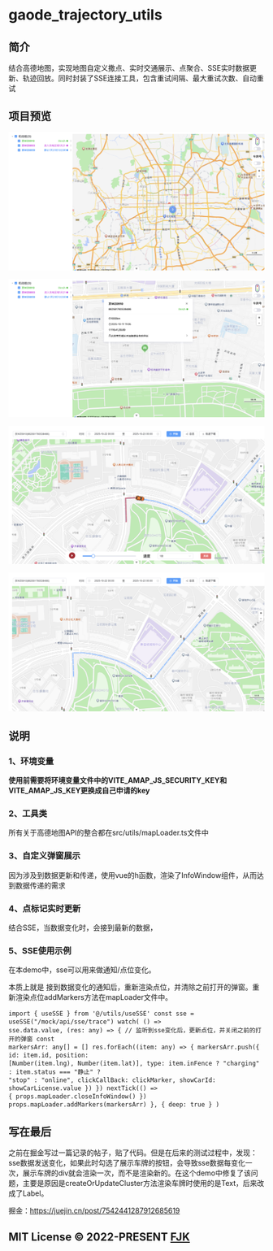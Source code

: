 # gaode_trajectory_utils

## 简介

结合高德地图，实现地图自定义撒点、实时交通展示、点聚合、SSE实时数据更新、轨迹回放。同时封装了SSE连接工具，包含重试间隔、最大重试次数、自动重试

## 项目预览

![image-20251029154756604](./docs/image-20251029154756604.png)

![image-20251029155152337](./docs/image-20251029155152337.png)

![image-20251029155653637](./docs/image-20251029155653637.png)

![image-20251029155724340](./docs/image-20251029155724340.png)

## 说明

### 1、环境变量

**使用前需要将环境变量文件中的VITE_AMAP_JS_SECURITY_KEY和VITE_AMAP_JS_KEY更换成自己申请的key**

### 2、工具类

所有关于高德地图API的整合都在src/utils/mapLoader.ts文件中

### 3、自定义弹窗展示

因为涉及到数据更新和传递，使用vue的h函数，渲染了InfoWindow组件，从而达到数据传递的需求

### 4、点标记实时更新

结合SSE，当数据变化时，会接到最新的数据，

### 5、SSE使用示例

在本demo中，sse可以用来做通知/点位变化。

本质上就是 接到数据变化的通知后，重新渲染点位，并清除之前打开的弹窗。重新渲染点位addMarkers方法在mapLoader文件中。

```vue
import { useSSE } from '@/utils/useSSE' const sse = useSSE("/mock/api/sse/trace") watch( () =>
sse.data.value, (res: any) => { // 监听到sse变化后，更新点位，并关闭之前的打开的弹窗 const
markersArr: any[] = [] res.forEach((item: any) => { markersArr.push({ id: item.id, position:
[Number(item.lng), Number(item.lat)], type: item.inFence ? "charging" : item.status === "静止" ?
"stop" : "online", clickCallBack: clickMarker, showCarId: showCarLicense.value }) }) nextTick(() =>
{ props.mapLoader.closeInfoWindow() }) props.mapLoader.addMarkers(markersArr) }, { deep: true } )
```

## 写在最后

之前在掘金写过一篇记录的帖子，贴了代码。但是在后来的测试过程中，发现：sse数据发送变化，如果此时勾选了展示车牌的按钮，会导致sse数据每变化一次，展示车牌的div就会渲染一次，而不是渲染新的。在这个demo中修复了该问题，主要是原因是createOrUpdateCluster方法渲染车牌时使用的是Text，后来改成了Label。

掘金：https://juejin.cn/post/7542441287912685619

## MIT License © 2022-PRESENT [FJK](https://github.com/fjk996082110)
